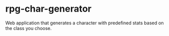 # rpg-char-generator
Web application that generates a character with predefined stats based on the class you choose.
